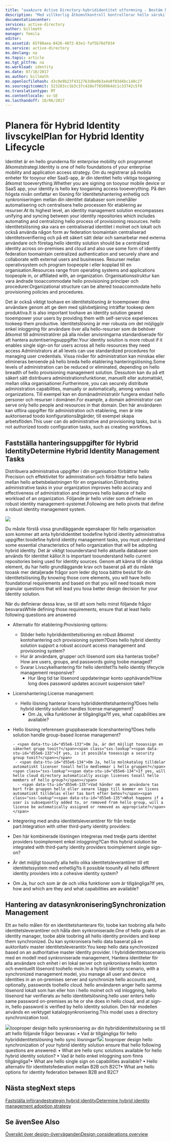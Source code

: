 ```yaml
---
title: "aaaAzure Active Directory-hybrididentitet utformning - Bestäm hanteringsuppgifter för hybrid identity | Microsoft Docs"
description: "Med villkorlig åtkomstkontroll kontrollerar hello särskilda villkor som du väljer när du autentiserar användaren hello och innan åtkomst toohello program i Azure Active Directory. När dessa villkor är uppfyllda, hello användare autentiseras och tillåtet åtkomst toohello program."
documentationcenter: 
services: active-directory
author: billmath
manager: femila
editor: 
ms.assetid: 65f80aea-0426-4072-83e1-faf5b76df034
ms.service: active-directory
ms.devlang: na
ms.topic: article
ms.tgt_pltfrm: na
ms.workload: identity
ms.date: 07/18/2017
ms.author: billmath
ms.openlocfilehash: d3c0e9b23f43127b3d8e0b3a4e8f03d4bc148c27
ms.sourcegitcommit: 523283cc1b3c37c428e77850964dc1c33742c5f0
ms.translationtype: MT
ms.contentlocale: sv-SE
ms.lasthandoff: 10/06/2017
---
```

# <a name="plan-for-hybrid-identity-lifecycle"></a><span data-ttu-id="d55e6-104">Planera för Hybrid Identity livscykel</span><span class="sxs-lookup"><span data-stu-id="d55e6-104">Plan for Hybrid Identity Lifecycle</span></span>
<span data-ttu-id="d55e6-105">Identitet är en hello grunderna för enterprise mobility och programmet åtkomststrategi.</span><span class="sxs-lookup"><span data-stu-id="d55e6-105">Identity is one of hello foundations of your enterprise mobility and application access strategy.</span></span> <span data-ttu-id="d55e6-106">Om du registrerar på mobila enheter för tooyour eller SaaS-app, är din identitet hello viktiga toogaining åtkomst tooeverything.</span><span class="sxs-lookup"><span data-stu-id="d55e6-106">Whether you are signing on tooyour mobile device or SaaS app, your identity is hello key toogaining access tooeverything.</span></span> <span data-ttu-id="d55e6-107">På den högsta nivån omfattar en lösning för Identitetshantering enhetlig och synkroniseringen mellan din identitet databaser som innehåller automatisering och centralisera hello processen för etablering av resurser.</span><span class="sxs-lookup"><span data-stu-id="d55e6-107">At its highest level, an identity management solution encompasses unifying and syncing between your identity repositories which includes automating and centralizing hello process of provisioning resources.</span></span> <span data-ttu-id="d55e6-108">hello identitetslösning ska vara en centraliserad identitet i molnet och lokalt och också använda någon form av federation toomaintain centraliserad identitetsverifiering och på ett säkert sätt delar och samarbetar med externa användare och företag.</span><span class="sxs-lookup"><span data-stu-id="d55e6-108">hello identity solution should be a centralized identity across on-premises and cloud and also use some form of identity federation toomaintain centralized authentication and securely share and collaborate with external users and businesses.</span></span> <span data-ttu-id="d55e6-109">Resurser mellan operativsystem och program toopeople i eller kopplad till en organisation.</span><span class="sxs-lookup"><span data-stu-id="d55e6-109">Resources range from operating systems and applications toopeople in, or affiliated with, an organization.</span></span> <span data-ttu-id="d55e6-110">Organisationsstruktur kan vara ändrade tooaccommodate hello provisioning principer och procedurer.</span><span class="sxs-lookup"><span data-stu-id="d55e6-110">Organizational structure can be altered tooaccommodate hello provisioning policies and procedures.</span></span>

<span data-ttu-id="d55e6-111">Det är också viktigt toohave en identitetslösning är tooempower dina användare genom att ge dem med självbetjäning inträffar tookeep dem produktiva.</span><span class="sxs-lookup"><span data-stu-id="d55e6-111">It is also important toohave an identity solution geared tooempower your users by providing them with self-service experiences tookeep them productive.</span></span> <span data-ttu-id="d55e6-112">Identitetslösning är mer robusta om det möjliggör enkel inloggning för användare över alla hello-resurser som de behöver åtkomst till administratörer på alla nivåer anvisningarna standardiserade för att hantera autentiseringsuppgifter.</span><span class="sxs-lookup"><span data-stu-id="d55e6-112">Your identity solution is more robust if it enables single sign-on for users across all hello resources they need access Administrators at all levels can use standardized procedures for managing user credentials.</span></span> <span data-ttu-id="d55e6-113">Vissa nivåer för administration kan minskas eller elimineras beroende på hello breda hello etablering hanteringslösning.</span><span class="sxs-lookup"><span data-stu-id="d55e6-113">Some levels of administration can be reduced or eliminated, depending on hello breadth of hello provisioning management solution.</span></span> <span data-ttu-id="d55e6-114">Dessutom kan du på ett säkert sätt distribuera administrationsfunktioner, manuellt eller automatiskt, mellan olika organisationer.</span><span class="sxs-lookup"><span data-stu-id="d55e6-114">Furthermore, you can securely distribute administration capabilities, manually or automatically, among various organizations.</span></span> <span data-ttu-id="d55e6-115">Till exempel kan en domänadministratör fungera endast hello personer och resurser i domänen.</span><span class="sxs-lookup"><span data-stu-id="d55e6-115">For example, a domain administrator can serve only hello people and resources in that domain.</span></span> <span data-ttu-id="d55e6-116">Den här användaren kan utföra uppgifter för administration och etablering, men är inte auktoriserad toodo konfigurationsåtgärder, till exempel skapa arbetsflöden.</span><span class="sxs-lookup"><span data-stu-id="d55e6-116">This user can do administrative and provisioning tasks, but is not authorized toodo configuration tasks, such as creating workflows.</span></span>

## <a name="determine-hybrid-identity-management-tasks"></a><span data-ttu-id="d55e6-117">Fastställa hanteringsuppgifter för Hybrid Identity</span><span class="sxs-lookup"><span data-stu-id="d55e6-117">Determine Hybrid Identity Management Tasks</span></span>
<span data-ttu-id="d55e6-118">Distribuera administrativa uppgifter i din organisation förbättrar hello Precision och effektivitet för administration och förbättrar hello balans mellan hello arbetsbelastningen för en organisation.</span><span class="sxs-lookup"><span data-stu-id="d55e6-118">Distributing administrative tasks in your organization improves hello accuracy and effectiveness of administration and improves hello balance of hello workload of an organization.</span></span> <span data-ttu-id="d55e6-119">Följande är hello vrider som definierar en robust identity management-systemet.</span><span class="sxs-lookup"><span data-stu-id="d55e6-119">Following are hello pivots that define a robust identity management system.</span></span>

 ![](./media/hybrid-id-design-considerations/Identity_management_considerations.png)

<span data-ttu-id="d55e6-120">Du måste förstå vissa grundläggande egenskaper för hello organisation som kommer att anta hybrididentitet toodefine hybrid identity administrativa uppgifter.</span><span class="sxs-lookup"><span data-stu-id="d55e6-120">toodefine hybrid identity management tasks, you must understand some essential characteristics of hello organization that will be adopting hybrid identity.</span></span> <span data-ttu-id="d55e6-121">Det är viktigt toounderstand hello aktuella databaser som används för identitet källor.</span><span class="sxs-lookup"><span data-stu-id="d55e6-121">It is important toounderstand hello current repositories being used for identity sources.</span></span> <span data-ttu-id="d55e6-122">Genom att känna till de viktiga element, du har hello grundläggande krav och baserat på att du måste tooask mer detaljerade frågor som leder dig tooa bättre beslut för din identitetslösning.</span><span class="sxs-lookup"><span data-stu-id="d55e6-122">By knowing those core elements, you will have hello foundational requirements and based on that you will need tooask more granular questions that will lead you tooa better design decision for your Identity solution.</span></span>  

<span data-ttu-id="d55e6-123">När du definierar dessa krav, se till att som hello minst följande frågor besvaras</span><span class="sxs-lookup"><span data-stu-id="d55e6-123">While defining those requirements, ensure that at least hello following questions are answered</span></span>

* <span data-ttu-id="d55e6-124">Alternativ för etablering:</span><span class="sxs-lookup"><span data-stu-id="d55e6-124">Provisioning options:</span></span> 
  
  * <span data-ttu-id="d55e6-125">Stöder hello hybrididentitetslösning en robust åtkomst kontohantering och provisioning system?</span><span class="sxs-lookup"><span data-stu-id="d55e6-125">Does hello hybrid identity solution support a robust account access management and provisioning system?</span></span>
  * <span data-ttu-id="d55e6-126">Hur är användare, grupper och lösenord som ska hanteras toobe?</span><span class="sxs-lookup"><span data-stu-id="d55e6-126">How are users, groups, and passwords going toobe managed?</span></span>
  * <span data-ttu-id="d55e6-127">Svarar Livscykelhantering för hello identitet?</span><span class="sxs-lookup"><span data-stu-id="d55e6-127">Is hello identity lifecycle management responsive?</span></span> 
    * <span data-ttu-id="d55e6-128">Hur lång tid tar lösenord uppdateringar konto upphävande?</span><span class="sxs-lookup"><span data-stu-id="d55e6-128">How long does password updates account suspension take?</span></span>
* <span data-ttu-id="d55e6-129">Licenshantering:</span><span class="sxs-lookup"><span data-stu-id="d55e6-129">License management:</span></span> 
  
  * <span data-ttu-id="d55e6-130">Hello lösning hanterar licens hybrididentitetshantering?</span><span class="sxs-lookup"><span data-stu-id="d55e6-130">Does hello hybrid identity solution handles license management?</span></span>
    * <span data-ttu-id="d55e6-131">Om Ja, vilka funktioner är tillgängliga?</span><span class="sxs-lookup"><span data-stu-id="d55e6-131">If yes, what capabilities are available?</span></span>
* <span data-ttu-id="d55e6-132">Hello lösning referensen gruppbaserade licenshantering?</span><span class="sxs-lookup"><span data-stu-id="d55e6-132">Does hello solution handle group-based license management?</span></span> 
  
      - <span data-ttu-id="d55e6-133">Om Ja, är det möjligt tooassign en säkerhet grupp tooit?</span><span class="sxs-lookup"><span data-stu-id="d55e6-133">If yes, is it possible tooassign a security group tooit?</span></span> 
       - <span data-ttu-id="d55e6-134">Om Ja, hello molnkatalog tilldelar automatiskt licenser tooall hello medlemmar i hello gruppen?</span><span class="sxs-lookup"><span data-stu-id="d55e6-134">If yes, will hello cloud directory automatically assign licenses tooall hello members of hello group?</span></span> 
        - <span data-ttu-id="d55e6-135">Vad händer om en användare tas bort från gruppen hello eller senare läggs till kommer en licens automatiskt tilldelas eller tas bort efter behov?</span><span class="sxs-lookup"><span data-stu-id="d55e6-135">What happens if a user is subsequently added to, or removed from hello group, will a license be automatically assigned or removed as appropriate?</span></span> 
* <span data-ttu-id="d55e6-136">Integrering med andra identitetsleverantörer för från tredje part:</span><span class="sxs-lookup"><span data-stu-id="d55e6-136">Integration with other third-party identity providers:</span></span>
* <span data-ttu-id="d55e6-137">Den här kombinerade lösningen integreras med tredje parts identitet providers tooimplement enkel inloggning?</span><span class="sxs-lookup"><span data-stu-id="d55e6-137">Can this hybrid solution be integrated with third-party identity providers tooimplement single sign-on?</span></span>
* <span data-ttu-id="d55e6-138">Är det möjligt toounify alla hello olika identitetsleverantörer till ett identitetssystem med enhetlig?</span><span class="sxs-lookup"><span data-stu-id="d55e6-138">Is it possible toounify all hello different identity providers into a cohesive identity system?</span></span>
* <span data-ttu-id="d55e6-139">Om Ja, hur och som är de och vilka funktioner som är tillgängliga?</span><span class="sxs-lookup"><span data-stu-id="d55e6-139">If yes, how and which are they and what capabilities are available?</span></span>

## <a name="synchronization-management"></a><span data-ttu-id="d55e6-140">Hantering av datasynkronisering</span><span class="sxs-lookup"><span data-stu-id="d55e6-140">Synchronization Management</span></span>
<span data-ttu-id="d55e6-141">Ett av hello målen för en identitetshanterare för, toobe kan toobring alla hello identitetsleverantörer och hålla dem synkroniserade.</span><span class="sxs-lookup"><span data-stu-id="d55e6-141">One of hello goals of an identity manager, toobe able toobring all hello identity providers and keep them synchronized.</span></span> <span data-ttu-id="d55e6-142">Du kan synkronisera hello data baserat på en auktoritativ master identitetsleverantör.</span><span class="sxs-lookup"><span data-stu-id="d55e6-142">You keep hello data synchronized based on an authoritative master identity provider.</span></span> <span data-ttu-id="d55e6-143">I hybrididentitetsscenario med en modell med synkroniserade management, Hantera identiteter för alla användare och enhet i en lokal server och synkronisera hello konton och eventuellt lösenord toohello moln.</span><span class="sxs-lookup"><span data-stu-id="d55e6-143">In a hybrid identity scenario, with a synchronized management model, you manage all user and device identities in an on-premises server and synchronize hello accounts and, optionally, passwords toohello cloud.</span></span> <span data-ttu-id="d55e6-144">hello användaren anger hello samma lösenord lokalt som han eller hon i hello molnet och vid inloggning, hello lösenord har verifierats av hello identitetslösning.</span><span class="sxs-lookup"><span data-stu-id="d55e6-144">hello user enters hello same password on-premises as he or she does in hello cloud, and at sign-in, hello password is verified by hello identity solution.</span></span> <span data-ttu-id="d55e6-145">Den här modellen används en verktyget katalogsynkronisering.</span><span class="sxs-lookup"><span data-stu-id="d55e6-145">This model uses a directory synchronization tool.</span></span>

<span data-ttu-id="d55e6-146">![](./media/hybrid-id-design-considerations/Directory_synchronization.png)tooproper design hello synkronisering av din hybrididentitetslösning se till att hello följande frågor besvaras: • Vad är tillgängliga för hello hybrididentitetslösning hello sync lösningar?</span><span class="sxs-lookup"><span data-stu-id="d55e6-146">![](./media/hybrid-id-design-considerations/Directory_synchronization.png) tooproper design hello synchronization of your hybrid identity solution ensure that hello following questions are answered: •    What are hello sync solutions available for hello hybrid identity solution?</span></span>
<span data-ttu-id="d55e6-147">• Vad är hello enkel inloggning som finns tillgängliga?</span><span class="sxs-lookup"><span data-stu-id="d55e6-147">•    What are hello single sign on capabilities available?</span></span>
<span data-ttu-id="d55e6-148">• Hello alternativ för identitetsfederation mellan B2B och B2C?</span><span class="sxs-lookup"><span data-stu-id="d55e6-148">•    What are hello options for identity federation between B2B and B2C?</span></span>

## <a name="next-steps"></a><span data-ttu-id="d55e6-149">Nästa steg</span><span class="sxs-lookup"><span data-stu-id="d55e6-149">Next steps</span></span>
[<span data-ttu-id="d55e6-150">Fastställa införandestrategin hybrid identity</span><span class="sxs-lookup"><span data-stu-id="d55e6-150">Determine hybrid identity management adoption strategy</span></span>](active-directory-hybrid-identity-design-considerations-lifecycle-adoption-strategy.md)

## <a name="see-also"></a><span data-ttu-id="d55e6-151">Se även</span><span class="sxs-lookup"><span data-stu-id="d55e6-151">See Also</span></span>
[<span data-ttu-id="d55e6-152">Översikt över design-överväganden</span><span class="sxs-lookup"><span data-stu-id="d55e6-152">Design considerations overview</span></span>](active-directory-hybrid-identity-design-considerations-overview.md)

